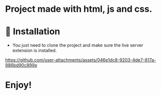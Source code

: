 # Project made with html, js and css.
# 💾 Installation
- You just need to clone the project and make sure the live server extension is installed.

https://github.com/user-attachments/assets/046e1dc8-9203-4de7-817a-986bd90c899e

# Enjoy!
